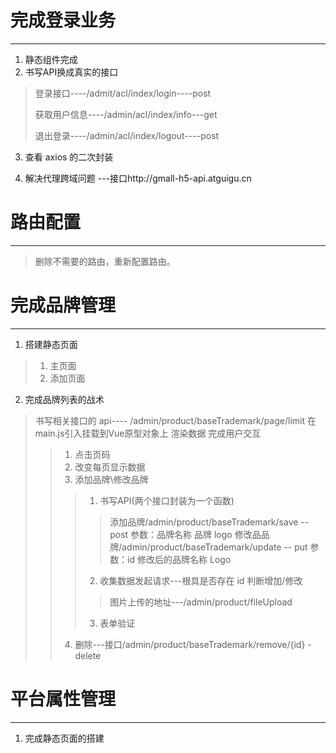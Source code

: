 # 完成登录业务

----

 1. 静态组件完成
 2. 书写API换成真实的接口

 > 登录接口----/admit/acl/index/login----post
 >
 > 获取用户信息----/admin/acl/index/info---get
 >
 > 退出登录----/admin/acl/index/logout----post

 3. 查看 axios 的二次封装

 4. 解决代理跨域问题 ---接口http://gmall-h5-api.atguigu.cn

# 路由配置

----

> 删除不需要的路由，重新配置路由。

# 完成品牌管理
----
 1. 搭建静态页面
 > 1. 主页面
 > 2. 添加页面
 2. 完成品牌列表的战术
 > 书写相关接口的 api---- /admin/product/baseTrademark/page/limit
 > 在main.js引入挂载到Vue原型对象上
 > 渲染数据
 > 完成用户交互
 > > 1. 点击页码
 > > 2. 改变每页显示数据
 > > 3. 添加品牌\修改品牌
 > > > 1. 书写API(两个接口封装为一个函数)
 > > > > 添加品牌/admin/product/baseTrademark/save -- post 参数：品牌名称 品牌 logo
 > > > > 修改品品牌/admin/product/baseTrademark/update  -- put 参数：id 修改后的品牌名称 Logo
 > > > 2. 收集数据发起请求---根具是否存在 id 判断增加/修改
 > > > > 图片上传的地址---/admin/product/fileUpload
 > > > 3. 表单验证
 > > 4. 删除---接口/admin/product/baseTrademark/remove/{id} -delete

# 平台属性管理
----
1. 完成静态页面的搭建


